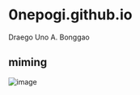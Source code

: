 # 0nepogi.github.io
Draego Uno A. Bonggao
## **miming**

![image](https://i.natgeofe.com/n/548467d8-c5f1-4551-9f58-6817a8d2c45e/NationalGeographic_2572187_square.jpg)

